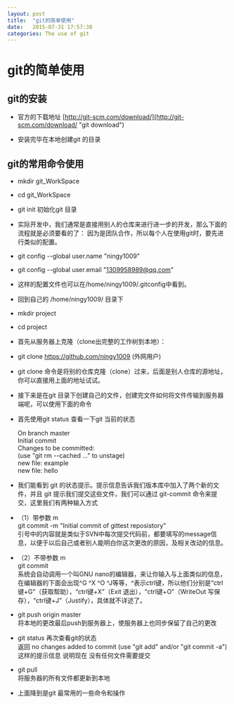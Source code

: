 ```yaml
---
layout: post
title:  "git的简单使用"
date:   2015-07-31 17:57:38
categories: The use of git
---
```

# git的简单使用 #
## git的安装 ##
- 官方的下载地址 [http://git-scm.com/download/](http://git-scm.com/download/ "git download")

- 安装完毕在本地创建git 的目录
## git的常用命令使用 ##
- mkdir git_WorkSpace


- cd git_WorkSpace


- git init  初始化git 目录


- 实际开发中，我们通常是直接用别人的仓库来进行进一步的开发，那么下面的流程就是必须要看的了：
因为是团队合作，所以每个人在使用git时，要先进行类似的配置。


-  git config --global user.name "ningy1009"


-  git config --global user.email "1309958989@qq.com"


- 这样的配置文件也可以在/home/ningy1009/.gitconfig中看到。


- 回到自己的 /home/ningy1009/ 目录下
-  mkdir project
- cd  project
- 首先从服务器上克隆（clone出完整的工作树到本地）：
-  git clone  https://github.com/ningy1009   (外网用户)
- git clone 命令是将别的仓库克隆（clone）过来，后面是别人仓库的源地址，你可以直接用上面的地址试试。
- 接下来是在git 目录下创建自己的文件，创建完文件如何将文件传输到服务器端呢，可以使用下面的命令
- 首先使用git status 查看一下git 当前的状态

	On branch master </br>
	Initial commit </br>
	Changes to be committed: </br>
		(use "git rm --cached <file>..." to unstage) </br>
		new file: example </br>
		new file: hello </br>
- 我们能看到 git 的状态提示。提示信息告诉我们版本库中加入了两个新的文件，并且 git 提示我们提交这些文件，我们可以通过 git-commit 命令来提交，这里我们有两种输入方式</br>
- （1）带参数 m </br>
git commit -m "Initial commit of gittest reposistory" </br>
引号中的内容就是类似于SVN中每次提交代码前，都要填写的message信息，以便于以后自己或者别人能明白你这次更改的原因，及相关改动的信息。
- （2）不带参数 m </br>
git commit  </br>
系统会自动调用一个叫GNU nano的编辑器，来让你输入与上面类似的信息，在编辑器的下面会出现^G  ^X  ^O   ^J等等，^表示ctrl键，所以他们分别是“ctrl键+G”（获取帮助），“ctrl键+X”（Exit 退出），“ctrl键+O”（WriteOut 写保存），“ctrl键+J”（Justify），具体就不详述了。

- git  push origin master </br>
将本地的更改最后push到服务器上，使服务器上也同步保留了自己的更改

- git status 再次查看git的状态 </br>
返回 no changes added to commit (use "git add" and/or "git commit -a") 这样的提示信息 说明现在 没有任何文件需要提交

- git pull </br>
将服务器的所有文件都更新到本地
- 上面降到是git 最常用的一些命令和操作